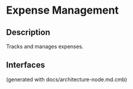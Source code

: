 # Expense Management
## Description
Tracks and manages expenses.


## Interfaces


(generated with docs/architecture-node.md.cmb)
